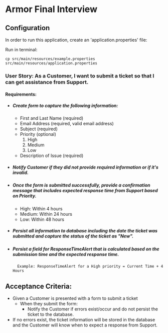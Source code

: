 # Armor Final Interview

## Configuration

In order to run this application, create an 'application.properties' file:

Run in terminal:
```
cp src/main/resources/example.properties src/main/resources/application.properties

```

### User Story: As a Customer, I want to submit a ticket so that I can get assistance from Support.

#### Requirements:
- ##### Create form to capture the following information:
    - First and Last Name (required)
    - Email Address (required, valid email address)
    - Subject (required)
    - Priority (optional)
        1. High
        2. Medium
        3. Low
    - Description of Issue (required)

- ##### Notify Customer if they did not provide required information or if it's invalid.

- ##### Once the form is submitted successfully, provide a confirmation message that includes expected response time from Support based on Priority.

    - High: Within 4 hours
    - Medium: Within 24 hours
    - Low: Within 48 hours

- ##### Persist all information to database including the date the ticket was submitted and capture the status of the ticket as "New".

- ##### Persist a field for ResponseTimeAlert that is calculated based on the submission time and the expected response time.
        Example: ResponseTimeAlert for a High priority = Current Time + 4 Hours

## Acceptance Criteria:

- Given a Customer is presented with a form to submit a ticket
    - When they submit the form:
        - Notify the Customer if errors exist/occur and do not persist the ticket to the database.
- If no errors exist, the ticket information will be stored in the database and the Customer will know when to expect a response from Support.

